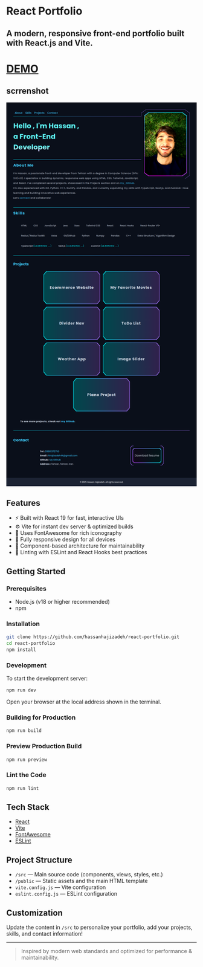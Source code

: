 # React Portfolio

## A modern, responsive front-end portfolio built with React.js and Vite.

# [DEMO](https://hassanhajizadeh.ir)

## scrrenshot

![alt text](screenShot.png)

## Features

-   ⚡ Built with React 19 for fast, interactive UIs
-   ⚙️ Vite for instant dev server & optimized builds
-   🎨 Uses FontAwesome for rich iconography
-   📱 Fully responsive design for all devices
-   🧩 Component-based architecture for maintainability
-   🧹 Linting with ESLint and React Hooks best practices

## Getting Started

### Prerequisites

-   Node.js (v18 or higher recommended)
-   npm

### Installation

```bash
git clone https://github.com/hassanhajizadeh/react-portfolio.git
cd react-portfolio
npm install
```

### Development

To start the development server:

```bash
npm run dev
```

Open your browser at the local address shown in the terminal.

### Building for Production

```bash
npm run build
```

### Preview Production Build

```bash
npm run preview
```

### Lint the Code

```bash
npm run lint
```

## Tech Stack

-   [React](https://react.dev/)
-   [Vite](https://vitejs.dev/)
-   [FontAwesome](https://fontawesome.com/)
-   [ESLint](https://eslint.org/)

## Project Structure

-   `/src` — Main source code (components, views, styles, etc.)
-   `/public` — Static assets and the main HTML template
-   `vite.config.js` — Vite configuration
-   `eslint.config.js` — ESLint configuration

## Customization

Update the content in `/src` to personalize your portfolio, add your projects, skills, and contact information!

---

> Inspired by modern web standards and optimized for performance & maintainability.
